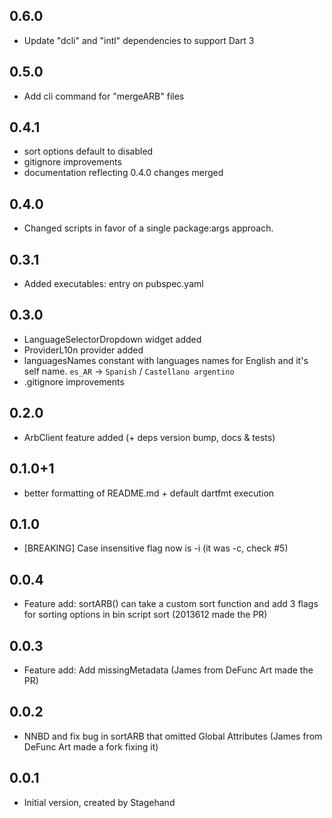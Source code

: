 ## 0.6.0

- Update "dcli" and "intl" dependencies to support Dart 3

## 0.5.0

- Add cli command for "mergeARB" files

## 0.4.1

- sort options default to disabled
- gitignore improvements
- documentation reflecting 0.4.0 changes merged

## 0.4.0

- Changed scripts in favor of a single package:args approach.

## 0.3.1

- Added executables: entry on pubspec.yaml

## 0.3.0

- LanguageSelectorDropdown widget added
- ProviderL10n provider added
- languagesNames constant with languages names for English and it's self name. `es_AR` -> `Spanish` / `Castellano argentino`
- .gitignore improvements

## 0.2.0

- ArbClient feature added (+ deps version bump, docs & tests)

## 0.1.0+1

- better formatting of README.md + default dartfmt execution

## 0.1.0

- [BREAKING] Case insensitive flag now is -i (it was -c, check #5)

## 0.0.4

- Feature add: sortARB() can take a custom sort function and add 3 flags for sorting options in bin script sort (2013612 made the PR)

## 0.0.3

- Feature add: Add missingMetadata (James from DeFunc Art made the PR)

## 0.0.2

- NNBD and fix bug in sortARB that omitted Global Attributes (James from DeFunc Art made a fork fixing it)

## 0.0.1

- Initial version, created by Stagehand
